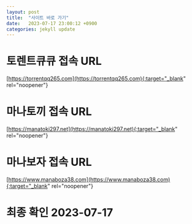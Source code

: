 ```yaml
---
layout: post
title:  "사이트 바로 가기"
date:   2023-07-17 23:00:12 +0900
categories: jekyll update
---
```

# 토렌트큐큐 접속 URL
[https://torrentqq265.com](https://torrentqq265.com){:target="_blank" rel="noopener"}

# 마나토끼 접속 URL
[https://manatoki297.net](https://manatoki297.net){:target="_blank" rel="noopener"}

# 마나보자 접속 URL
[https://www.manaboza38.com](https://www.manaboza38.com){:target="_blank" rel="noopener"}

# 최종 확인 2023-07-17

[torrentqq]: https://torrentqq265.com
[manatoki]: https://manatoki297.net
[manaboza]: https://www.manaboza38.com